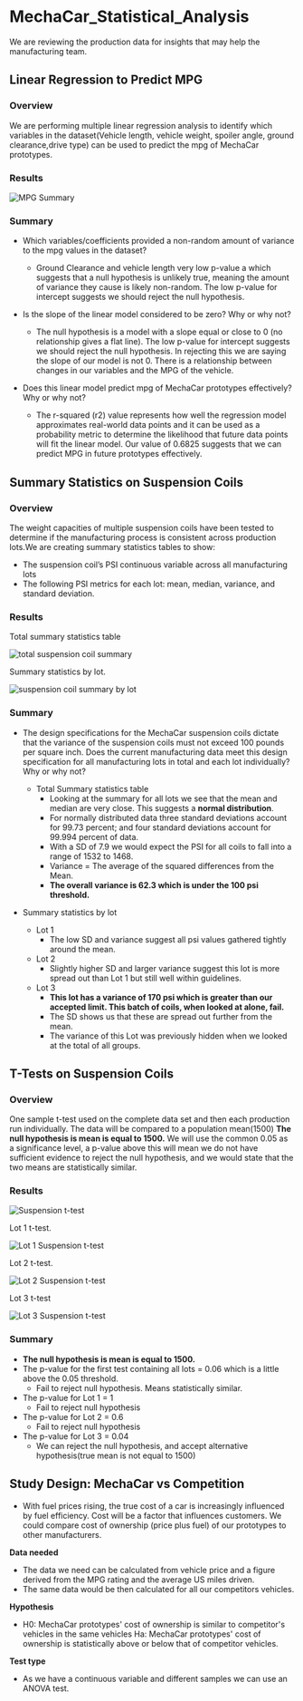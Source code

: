 # MechaCar_Statistical_Analysis

We are reviewing the production data for insights that may help the manufacturing team.

## Linear Regression to Predict MPG
### Overview
We are performing multiple linear regression analysis to identify which variables in the dataset(Vehicle length, vehicle weight, spoiler angle, ground clearance,drive type) can be used to predict the mpg of MechaCar prototypes.
### Results
![MPG Summary](./Analysis/SummaryStatsMPG.png)

### Summary
- Which variables/coefficients provided a non-random amount of variance to the mpg values in the dataset?

     - Ground Clearance and vehicle length very low p-value a which suggests that a null hypothesis is unlikely true, meaning the amount of variance they cause is likely non-random. 
The low p-value for intercept suggests we should reject the null hypothesis.

- Is the slope of the linear model considered to be zero? Why or why not?


    - The null hypothesis is a model with a slope equal or close to 0 (no relationship gives a flat line). The low p-value for intercept suggests we should reject the null hypothesis. In rejecting this we are saying the slope of our model is not 0.  There is a relationship between changes in our variables and the MPG of the vehicle.

- Does this linear model predict mpg of MechaCar prototypes effectively? Why or why not?

    - The r-squared (r2) value represents how well the regression model approximates real-world data points and it can be used as a probability metric to determine the likelihood that future data points will fit the linear model. Our value of 0.6825 suggests that we can predict MPG in future prototypes effectively. 


## Summary Statistics on Suspension Coils
### Overview
The weight capacities of multiple suspension coils have been tested to determine if the manufacturing process is consistent across production lots.We are creating  summary statistics tables to show:
 - The suspension coil’s PSI continuous variable across all manufacturing lots
- The following PSI metrics for each lot: mean, median, variance, and standard deviation.

### Results
Total summary statistics table

![total suspension coil summary](Analysis/suspension_summary.png)

Summary statistics by lot.

![suspension coil summary by lot](Analysis/suspension_summary_by_lot.png)



### Summary

- The design specifications for the MechaCar suspension coils dictate that the variance of the suspension coils must not exceed 100 pounds per square inch. Does the current manufacturing data meet this design specification for all manufacturing lots in total and each lot individually? Why or why not?

  - Total Summary statistics table  
    - Looking at the summary for all lots we see that the mean and median are very close.  This suggests a **normal distribution**.
    - For normally distributed data three standard deviations account for 99.73 percent; and four standard deviations account for 99.994 percent of data.
    - With a SD of 7.9 we would expect the PSI for all coils to fall into a range of 1532 to 1468.
    -  Variance = The average of the squared differences from the Mean.
    - **The overall variance is 62.3 which is under the 100 psi threshold.**
- Summary statistics by lot
    - Lot 1
        - The low SD and variance suggest all psi values gathered tightly around the mean. 
    - Lot 2 
        - Slightly higher SD and larger variance suggest this lot is more spread out than Lot 1 but still well within guidelines.
    - Lot 3 
        - **This lot has a variance of 170 psi which is greater than our accepted limit. This batch of coils, when looked at alone, fail.**
        - The SD shows us that these are spread out further from the mean.
        - The  variance of this Lot was previously hidden when we looked at the total of all groups. 

## T-Tests on Suspension Coils

### Overview
One sample t-test used on the complete data set and then each production run individually. The data will be compared  to a population mean(1500) **The null hypothesis is mean is equal to 1500.** We will use the common 0.05 as a significance level, a p-value above this will mean we do not have sufficient evidence to reject the null hypothesis, and we would state that the two means are statistically similar.
### Results



![Suspension  t-test](Analysis/Suspension_Ttest.png)

Lot 1 t-test.

![Lot 1 Suspension t-test](Analysis/Lot1_Suspension_Ttest.png)      

Lot 2 t-test. 

![Lot 2 Suspension t-test](Analysis/Lot2_Suspension_Ttest.png)

Lot 3 t-test

![Lot 3 Suspension t-test](Analysis/Lot3_Suspension_Ttest.png) 

### Summary
- **The null hypothesis is mean is equal to 1500.**
 - The p-value for the first test containing all lots = 0.06 which is a little above the 0.05 threshold. 
    - Fail to reject null hypothesis. Means statistically similar.
 - The p-value for Lot 1 = 1
    - Fail to reject null hypothesis
  - The p-value for Lot 2 = 0.6
    - Fail to reject null hypothesis  
- The p-value for Lot 3 = 0.04
    - We can reject the null hypothesis, and accept alternative hypothesis(true mean is not equal to 1500)





## Study Design: MechaCar vs Competition


- With fuel prices rising, the true cost of a car is increasingly influenced by fuel efficiency. Cost will be a factor that influences customers. We could compare cost of ownership (price plus fuel) of our prototypes to other manufacturers.

**Data needed**
- The data we need can be calculated from vehicle price and a figure derived from the MPG rating and the average US miles driven.
- The same data would be then calculated for all our competitors vehicles.

**Hypothesis**
 - H0: MechaCar prototypes' cost of ownership is similar to competitor's vehicles in the same vehicles Ha: MechaCar prototypes' cost of ownership is statistically above or below that of competitor vehicles.

**Test type**
- As we have a continuous variable and different samples we can  use an ANOVA test. 




